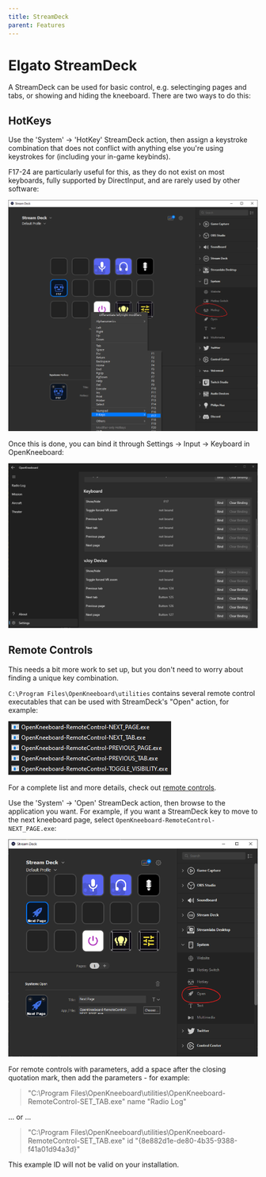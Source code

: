 ```yaml
---
title: StreamDeck
parent: Features
---
```


# Elgato StreamDeck

A StreamDeck can be used for basic control, e.g. selectinging pages and tabs, or showing and hiding the kneeboard. There are two ways to do this:

## HotKeys

Use the 'System' -> 'HotKey' StreamDeck action, then assign a keystroke combination that does not conflict with anything else you're using keystrokes for (including your in-game keybinds).

F17-24 are particularly useful for this, as they do not exist on most keyboards, fully supported by DirectInput,  and are rarely used by other software:

![binding F17 through the StreamDeck UI](../screenshots/streamdeck-hotkey.png)

Once this is done, you can bind it through Settings -> Input -> Keyboard in OpenKneeboard:

![screenshot of F17 bound to show/hide in OpenKneeboard](../screenshots/openkneeboard-bound-f17.png)

## Remote Controls

This needs a bit more work to set up, but you don't need to worry about finding a unique key combination.

`C:\Program Files\OpenKneeboard\utilities` contains several remote control executables that can be used with StreamDeck's "Open" action, for example:

![OpenKneeboard-Remote-PREVIOUS_PAGE.exe, -NEXT_PAGE.exe, -NEXT_TAB.exe, etc](../screenshots/remote-controls.png)

For a complete list and more details, check out [remote controls](./remote-controls.md).

Use the 'System' -> 'Open' StreamDeck action, then browse to the application you want. For example, if you want a StreamDeck key to move to the next kneeboard page, select `OpenKneeboard-RemoteControl-NEXT_PAGE.exe`:

![Screenshot of Elgato software with Next Page remote control](../screenshots/streamdeck-open.png)

For remote controls with parameters, add a space after the closing quotation mark, then add the parameters - for example:

> "C:\Program Files\OpenKneeboard\utilities\OpenKneeboard-RemoteControl-SET_TAB.exe" name "Radio Log"

... or ...

> "C:\Program Files\OpenKneeboard\utilities\OpenKneeboard-RemoteControl-SET_TAB.exe" id "{8e882d1e-de80-4b35-9388-f41a01d94a3d}"

This example ID will not be valid on your installation.
